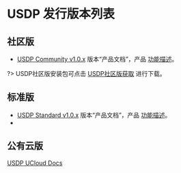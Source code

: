 # USDP 发行版本列表



## 社区版

- [USDP Community  v1.0.x](/usdp_community/1.0.x/README) 版本“产品文档”，产品 [功能描述](/usdp_community/1.0.x/release_notes)。

<!-- - [USDP v2.0.x](/usdp_community/2.0.x/README) 版本“产品文档”，产品 [功能描述](/usdp_community/2.0.x/release_notes)。-->



?> USDP社区版安装包可点击 [USDP社区版获取](usdp_community/plan&create/download) 进行下载。



## 标准版

- [USDP Standard v1.0.x](/usdpdc/1.0.x/README) 版本“产品文档”，产品 [功能描述](/usdpdc/1.0.x/release_notes)。
- <!-- - [USDP Standard v2.0.x](/usdpdc/2.0.x/README) 版本“产品文档”，产品 [功能描述](/usdpdc/2.0.x/release_notes)。-->





## 公有云版

[USDP UCloud Docs](USDP/README)

